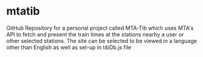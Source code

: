 # mtatib

GitHub Repository for a personal project called MTA-Tib which uses MTA's API to fetch and present the train times at the stations nearby a user or other selected stations.
The site can be selected to be viewed in a language other than English as well as set-up in tibDb.js file
